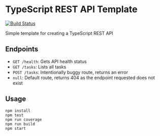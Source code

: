 # TypeScript REST API Template
[![Build Status](https://travis-ci.org/jaredpetersen/typescript-api-template.svg?branch=master)](https://travis-ci.org/jaredpetersen/typescript-api-template)

Simple template for creating a TypeScript REST API

## Endpoints
* `GET /health`: Gets API health status
* `GET /tasks`: Lists all tasks
* `POST /tasks`: Intentionally buggy route, returns an error
* `null`: Default route, returns 404 as the endpoint requested does not exist

## Usage
```
npm install
npm test
npm run coverage
npm run build
npm start
```
